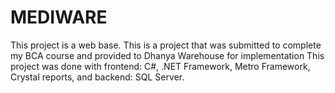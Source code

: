 # MEDIWARE
This project is a web base. 
This is a project that was submitted to complete my BCA course and provided to Dhanya Warehouse for implementation
This project was done with frontend: C#, .NET Framework, Metro Framework, Crystal reports, and backend: SQL Server.
